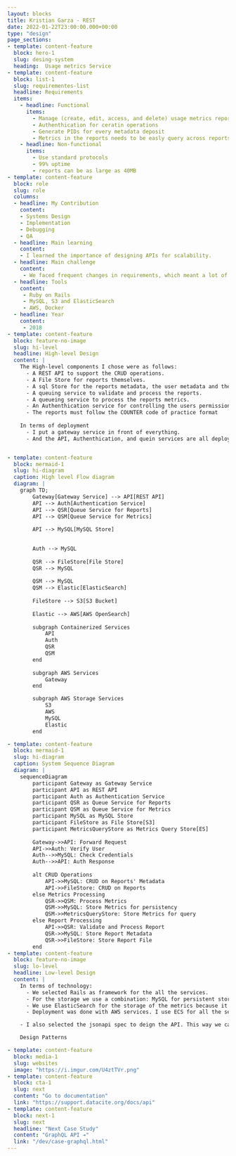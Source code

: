```yaml
---
layout: blocks
title: Kristian Garza - REST
date: 2022-01-22T23:00:00.000+00:00
type: "design"
page_sections:
- template: content-feature
  block: hero-1
  slug: desing-system
  heading:  Usage metrics Service
- template: content-feature
  block: list-1
  slug: requirementes-list
  headline: Requirements 
  items:
    - headline: Functional
      items:
        - Manage (create, edit, access, and delete) usage metrics reports.
        - Authenthication for ceratin operations
        - Generate PIDs for every metadata deposit
        - Metrics in the reports needs to be easly query across reports.
    - headline: Non-functional
      items:
        - Use standard protocols
        - 99% uptime
        - reports can be as large as 40MB
- template: content-feature
  block: role
  slug: role
  columns: 
  - headline: My Contribution
    content:
    - Systems Design
    - Implementation
    - Debugging
    - QA
  - headline: Main learning
    content: 
    - I learned the importance of designing APIs for scalability. 
  - headline: Main challenge
    content: 
     - We faced frequent changes in requirements, which meant a lot of code had to be reworked
  - headline: Tools
    content: 
     - Ruby on Rails
     - MySQL, S3 and ElasticSearch
     - AWS, Docker
  - headline: Year
    content: 
     - 2018
- template: content-feature
  block: feature-no-image
  slug: hi-level
  headline: High-level Design
  content: |
    The High-level components I chose were as follows:
      - A REST API to support the CRUD operations.
      - A File Store for reports themselves.
      - A sql Store for the reports metadata, the user metadata and the individual metrics storage.
      - A queuing service to validate and process the reports.
      - A queueing service to process the reports metrics.
      - An Authenthication service for controlling the users permissions.
      - The reports must follow the COUNTER code of practice format
      
    In terms of deployment
      - I put a gateway service in front of everything.
      - And the API, Authenthication, and quein services are all deploy via containers.


- template: content-feature
  block: mermaid-1
  slug: hi-diagram
  caption: High level Flow diagram
  diagram: |
    graph TD;
        Gateway[Gateway Service] --> API[REST API]
        API --> Auth[Authentication Service]
        API --> QSR[Queue Service for Reports]
        API --> QSM[Queue Service for Metrics]
        
        API --> MySQL[MySQL Store]

        
        Auth --> MySQL
        
        QSR --> FileStore[File Store]
        QSR --> MySQL
        
        QSM --> MySQL
        QSM --> Elastic[ElasticSearch]
        
        FileStore --> S3[S3 Bucket]
        
        Elastic --> AWS[AWS OpenSearch]
        
        subgraph Containerized Services
            API
            Auth
            QSR
            QSM
        end
        
        subgraph AWS Services
            Gateway
        end

        subgraph AWS Storage Services
            S3
            AWS
            MySQL
            Elastic
        end

- template: content-feature
  block: mermaid-1
  slug: hi-diagram
  caption: System Sequence Diagram
  diagram: |
    sequenceDiagram
        participant Gateway as Gateway Service
        participant API as REST API
        participant Auth as Authentication Service
        participant QSR as Queue Service for Reports
        participant QSM as Queue Service for Metrics
        participant MySQL as MySQL Store
        participant FileStore as File Store[S3]
        participant MetricsQueryStore as Metrics Query Store[ES]
        
        Gateway->>API: Forward Request
        API->>Auth: Verify User
        Auth-->>MySQL: Check Credentials
        Auth-->>API: Auth Response
        
        alt CRUD Operations
            API->>MySQL: CRUD on Reports' Metadata
            API->>FileStore: CRUD on Reports
        else Metrics Processing
            QSR->>QSM: Process Metrics
            QSM->>MySQL: Store Metrics for persistency
            QSM->>MetricsQueryStore: Store Metrics for query
        else Report Processing
            API->>QSR: Validate and Process Report
            QSR->>MySQL: Store Report Metadata
            QSR->>FileStore: Store Report File
        end
- template: content-feature
  block: feature-no-image
  slug: lo-level
  headline: Low-level Design
  content: |
    In terms of technology:
      - We selected Rails as framework for the all the services.
      - For the storage we use a combination: MySQL for persistent storage of the reports metadata, the user metadata, and the metrics; S3 for the file storage of the reports and Elasticsearch for storage of the metrics.
      - We use ElasticSearch for the storage of the metrics because it allows us to do quick aggregations and queries of the metrics independently of the report.
      - Deployment was done with AWS services. I use ECS for all the services and Mysql, S3 and OpenSearch to host the storage.

    - I also selected the jsonapi spec to deign the API. This way we can support very standard protocols and ways to manage the metadata deposits.

    Design Patterns

- template: content-feature
  block: media-1
  slug: websites
  image: "https://i.imgur.com/U4ztTVr.png"
- template: content-feature
  block: cta-1
  slug: next
  content: "Go to documentation"
  link: "https://support.datacite.org/docs/api"
- template: content-feature
  block: next-1
  slug: next
  headline: "Next Case Study"
  content: "GraphQL API ➔"
  link: "/dev/case-graphql.html"
---
```





